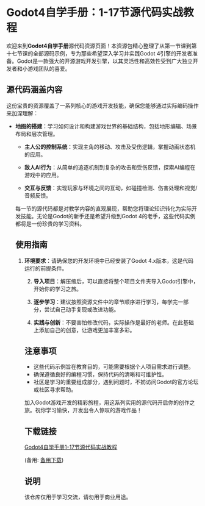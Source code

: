 # Godot4自学手册：1-17节源代码实战教程

欢迎来到**Godot4自学手册**源代码资源页面！本资源包精心整理了从第一节课到第十七节课的全部源码示例，专为那些希望深入学习并实践Godot 4引擎的开发者准备。Godot是一款强大的开源游戏开发引擎，以其灵活性和高效性受到广大独立开发者和小游戏团队的喜爱。

## 源代码涵盖内容

这份宝贵的资源覆盖了一系列核心的游戏开发技能，确保您能够通过实际编码操作来加深理解：

- **地图的搭建**：学习如何设计和构建游戏世界的基础结构，包括地形编辑、场景布局和层次管理。

  - **主人公的控制系统**：实现主角的移动、攻击及受伤逻辑，掌握动画状态机的应用。

  - **敌人AI行为**：从简单的追逐机制到复杂的攻击和受伤反馈，探索AI编程在游戏中的应用。

  - **交互与反馈**：实现玩家与环境之间的互动，如碰撞检测、伤害处理和视觉/音频反馈。

  每一节的源代码都是对教学内容的直观展现，帮助您将理论知识转化为实际开发技能。无论是Godot的新手还是希望升级到Godot 4的老手，这些代码实例都将是一份珍贵的学习资料。

  ## 使用指南

  1. **环境要求**：请确保您的开发环境中已经安装了Godot 4.x版本，这是代码运行的前提条件。

     2. **导入项目**：解压缩后，可以直接将整个项目文件夹导入Godot引擎中，开始你的学习之旅。

     3. **逐步学习**：建议按照资源文件中的章节顺序进行学习，每学完一部分，尝试自己动手复现或改进功能。

     4. **实践与创新**：不要害怕修改代码，实际操作是最好的老师。在此基础上添加自己的创意，让游戏更加丰富多彩。

     ## 注意事项

     - 这些代码示例旨在教育目的，可能需要根据个人项目需求进行调整。
     - 确保遵循良好的编程习惯，保持代码的清晰和可维护性。
     - 社区是学习的重要组成部分，遇到问题时，不妨访问Godot的官方论坛或社区寻求帮助。

     加入Godot游戏开发的精彩旅程，用这系列实用的源代码开启你的创作之旅。祝你学习愉快，开发出令人惊叹的游戏作品！

     ## 下载链接
     [Godot4自学手册1-17节源代码实战教程](https://pan.quark.cn/s/ae44534ff555) 

     (备用: [备用下载](https://pan.baidu.com/s/1xLXhBLMnhAolKNsJp5x2jA?pwd=1234))

     ## 说明

     该仓库仅用于学习交流，请勿用于商业用途。
